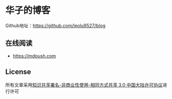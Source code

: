 # 华子的博客

Github地址：https://github.com/leolu9527/blog

## 在线阅读

- https://mdpush.com

## License

所有文章采用[知识共享署名-非商业性使用-相同方式共享 3.0 中国大陆许可协议](https://creativecommons.org/licenses/by-nc-sa/3.0/cn/)进行许可